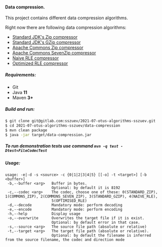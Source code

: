 #### Data compression.

This project contains different data compression algorithms.

Right now there are following data compression algorithms:

- [Standard JDK's Zip compressor](src/main/java/com/gitlab/sszuev/compression/impl/JDKZipCodecImpl.java)
- [Standard JDK's GZip compressor](src/main/java/com/gitlab/sszuev/compression/impl/JDKGZipCodecImpl.java)
- [Apache Commons Zip compressor](src/main/java/com/gitlab/sszuev/compression/impl/ApacheZipCodecImpl.java)
- [Apache Commons SevenZip compressor](src/main/java/com/gitlab/sszuev/compression/impl/ApacheSevenZipCodecImpl.java)
- [Naive RLE compressor](src/main/java/com/gitlab/sszuev/compression/impl/SimpleRLECodecImpl.java)
- [Optimized RLE compressor](src/main/java/com/gitlab/sszuev/compression/impl/EnhancedRLECodecImpl.java)

##### Requirements:

- Git
- Java **11**
- Maven **3+**

##### Build and run:

```bash
$ git clone git@gitlab.com:sszuev/2021-07-otus-algorithms-sszuev.git
$ cd 2021-07-otus-algorithms-sszuev/data-compression
$ mvn clean package
$ java -jar target/data-compression.jar
```

##### To run demonstration tests use command `mvn -q test -Dtest=FileCodecTest`

##### Usage:
```text
usage: -e|-d -s <source> -c {0|1|2|3|4|5} [[-o] -t <target>] [-b <buffer>]
 -b,--buffer <arg>   Buffer in bytes.
                     Optional: by default it is 8192
 -c,--codec <arg>    The codec, choose one of these: 0(STANDARD_ZIP), 1(COMMONS_ZIP), 2(COMMONS_SEVEN_ZIP), 3(STANDARD_GZIP), 4(NAIVE_RLE),
                     5(OPTIMISED_RLE)
 -d,--decode         Mandatory mode: perform decoding
 -e,--encode         Mandatory mode: perform encoding
 -h,--help           Display usage
 -o,--overwrite      Overwrites the target file if it is exist.
                     Optional: by default error in that case.
 -s,--source <arg>   The source file path (absolute or relative)
 -t,--target <arg>   The target file path (absolute or relative).
                     Optional: by default the filename is inferred from the source filename, the codec and direction mode
```